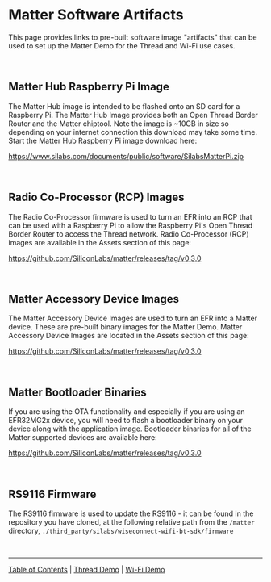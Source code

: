# Matter Software Artifacts

This page provides links to pre-built software image "artifacts" that can be
used to set up the Matter Demo for the Thread and Wi-Fi use cases.

<br>

## Matter Hub Raspberry Pi Image

The Matter Hub image is intended to be flashed onto an SD card for a Raspberry
Pi. The Matter Hub Image provides both an Open Thread Border Router and the
Matter chiptool. Note the image is ~10GB in size so depending on your internet
connection this download may take some time. Start the Matter Hub Raspberry Pi
image download here:

https://www.silabs.com/documents/public/software/SilabsMatterPi.zip

<br>

## Radio Co-Processor (RCP) Images

The Radio Co-Processor firmware is used to turn an EFR into an RCP that can be
used with a Raspberry Pi to allow the Raspberry Pi's Open Thread Border Router
to access the Thread network. Radio Co-Processor (RCP) images are available in
the Assets section of this page:

https://github.com/SiliconLabs/matter/releases/tag/v0.3.0

<br>

## Matter Accessory Device Images

The Matter Accessory Device Images are used to turn an EFR into a Matter device.
These are pre-built binary images for the Matter Demo. Matter Accessory Device
Images are located in the Assets section of this page:

https://github.com/SiliconLabs/matter/releases/tag/v0.3.0

<br>

## Matter Bootloader Binaries

If you are using the OTA functionality and especially if you are using an
EFR32MG2x device, you will need to flash a bootloader binary on your device along
with the application image. Bootloader binaries for all of the Matter supported
devices are available here:

https://github.com/SiliconLabs/matter/releases/tag/v0.3.0

<br>

## RS9116 Firmware

The RS9116 firmware is used to update the RS9116 - it can be found in the
repository you have cloned, at the following relative path from the `/matter`
directory, `./third_party/silabs/wiseconnect-wifi-bt-sdk/firmware`

<br>

---

[Table of Contents](../README.md) | [Thread Demo](../thread/DEMO_OVERVIEW.md) |
[Wi-Fi Demo](../wifi/DEMO_OVERVIEW.md)
